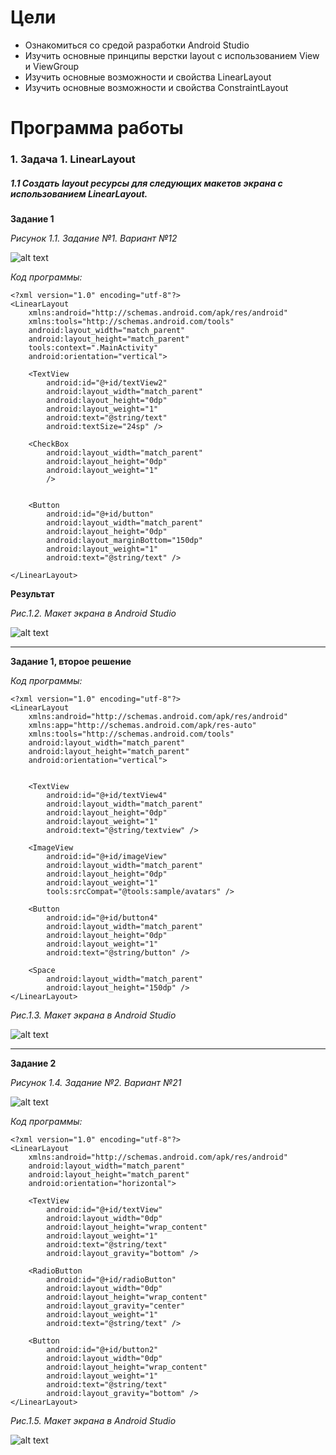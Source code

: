 # Цели
  - Ознакомиться со средой разработки Android Studio
  - Изучить основные принципы верстки layout с использованием View и ViewGroup
  - Изучить основные возможности и свойства LinearLayout
  - Изучить основные возможности и свойства ConstraintLayout
# Программа работы
### 1.	 Задача 1. LinearLayout
##### 1.1 Создать layout ресурсы для следующих макетов экрана с использованием LinearLayout.
**Задание 1**

*Рисунок 1.1. Задание №1. Вариант №12*

![alt text](task_1.png)

*Код программы:*
```
<?xml version="1.0" encoding="utf-8"?>
<LinearLayout
    xmlns:android="http://schemas.android.com/apk/res/android"
    xmlns:tools="http://schemas.android.com/tools"
    android:layout_width="match_parent"
    android:layout_height="match_parent"
    tools:context=".MainActivity"
    android:orientation="vertical">

    <TextView
        android:id="@+id/textView2"
        android:layout_width="match_parent"
        android:layout_height="0dp"
        android:layout_weight="1"
        android:text="@string/text"
        android:textSize="24sp" />

    <CheckBox
        android:layout_width="match_parent"
        android:layout_height="0dp"
        android:layout_weight="1"
        />


    <Button
        android:id="@+id/button"
        android:layout_width="match_parent"
        android:layout_height="0dp"
        android:layout_marginBottom="150dp"
        android:layout_weight="1"
        android:text="@string/text" />

</LinearLayout>
```

**Результат**

*Рис.1.2. Макет экрана в Android Studio*

![alt text](1_1_result.png)

*** 

**Задание 1, второе решение**

*Код программы:*
```
<?xml version="1.0" encoding="utf-8"?>
<LinearLayout
    xmlns:android="http://schemas.android.com/apk/res/android"
    xmlns:app="http://schemas.android.com/apk/res-auto"
    xmlns:tools="http://schemas.android.com/tools"
    android:layout_width="match_parent"
    android:layout_height="match_parent"
    android:orientation="vertical">


    <TextView
        android:id="@+id/textView4"
        android:layout_width="match_parent"
        android:layout_height="0dp"
        android:layout_weight="1"
        android:text="@string/textview" />

    <ImageView
        android:id="@+id/imageView"
        android:layout_width="match_parent"
        android:layout_height="0dp"
        android:layout_weight="1"
        tools:srcCompat="@tools:sample/avatars" />

    <Button
        android:id="@+id/button4"
        android:layout_width="match_parent"
        android:layout_height="0dp"
        android:layout_weight="1"
        android:text="@string/button" />

    <Space
        android:layout_width="match_parent"
        android:layout_height="150dp" />
</LinearLayout>
```

*Рис.1.3. Макет экрана в Android Studio*

![alt text](1_1_1_result.png)

*** 

**Задание 2**

*Рисунок 1.4. Задание №2. Вариант №21*

![alt text](task_2.png)

*Код программы:*
```
<?xml version="1.0" encoding="utf-8"?>
<LinearLayout
    xmlns:android="http://schemas.android.com/apk/res/android"
    android:layout_width="match_parent"
    android:layout_height="match_parent"
    android:orientation="horizontal">

    <TextView
        android:id="@+id/textView"
        android:layout_width="0dp"
        android:layout_height="wrap_content"
        android:layout_weight="1"
        android:text="@string/text"
        android:layout_gravity="bottom" />

    <RadioButton
        android:id="@+id/radioButton"
        android:layout_width="0dp"
        android:layout_height="wrap_content"
        android:layout_gravity="center"
        android:layout_weight="1"
        android:text="@string/text" />

    <Button
        android:id="@+id/button2"
        android:layout_width="0dp"
        android:layout_height="wrap_content"
        android:layout_weight="1"
        android:text="@string/text"
        android:layout_gravity="bottom" />
</LinearLayout>
```

*Рис.1.5. Макет экрана в Android Studio*

![alt text](1_2_result.png)
